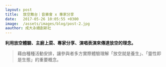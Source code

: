 ```yaml
---
layout: post
title:  放空舞台｜音樂會 x 專家分享
date:   2017-05-26 10:05:55 +0300
image:  /assets/images/blog/post-2.jpg
aauthor: 成大永續創新社
---
```


**利用放空體驗、主廚上菜、專家分享、演唱表演來傳達放空的理念。**

> 藉由種種活動安排，讓參與者多方實際體驗理解「放空就是養生」、「靈性即是生態」的重要概念。